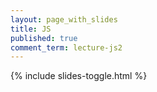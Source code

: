 ```yaml
---
layout: page_with_slides
title: JS
published: true
comment_term: lecture-js2
---
```


{% include slides-toggle.html %}
